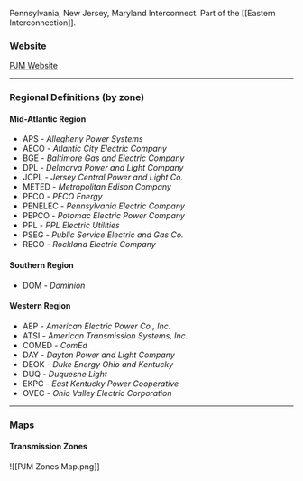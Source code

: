Pennsylvania, New Jersey, Maryland Interconnect. Part of the [[Eastern Interconnection]].
### Website
[PJM Website](https://www.pjm.com/)

---
### Regional Definitions (by zone)
#### Mid-Atlantic Region
- APS - *Allegheny Power Systems*
- AECO - *Atlantic City Electric Company*
- BGE - *Baltimore Gas and Electric Company*
- DPL - *Delmarva Power and Light Company*
- JCPL - *Jersey Central Power and Light Co.*
- METED - *Metropolitan Edison Company*
- PECO - *PECO Energy*
- PENELEC - *Pennsylvania Electric Company*
- PEPCO - *Potomac Electric Power Company*
- PPL - *PPL Electric Utilities*
- PSEG - *Public Service Electric and Gas Co.*
- RECO - *Rockland Electric Company*
#### Southern Region
- DOM - *Dominion*
#### Western Region
- AEP - *American Electric Power Co., Inc.*
- ATSI - *American Transmission Systems, Inc.*
- COMED - *ComEd*
- DAY - *Dayton Power and Light Company*
- DEOK - *Duke Energy Ohio and Kentucky*
- DUQ - *Duquesne Light*
- EKPC - *East Kentucky Power Cooperative*
- OVEC - *Ohio Valley Electric Corporation*

---
### Maps
#### Transmission Zones
![[PJM Zones Map.png]]